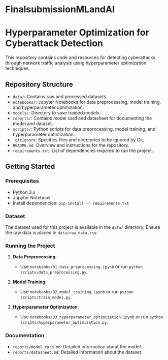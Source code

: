 # FinalsubmissionMLandAI

# Hyperparameter Optimization for Cyberattack Detection

This repository contains code and resources for detecting cyberattacks through network traffic analysis using hyperparameter optimization techniques.

## Repository Structure

- `data/`: Contains raw and processed datasets.
- `notebooks/`: Jupyter Notebooks for data preprocessing, model training, and hyperparameter optimization.
- `models/`: Directory to save trained models.
- `reports/`: Contains model card and datasheet for documenting the model and dataset.
- `scripts/`: Python scripts for data preprocessing, model training, and hyperparameter optimization.
- `.gitignore`: Specifies files and directories to be ignored by Git.
- `README.md`: Overview and instructions for the repository.
- `requirements.txt`: List of dependencies required to run the project.

## Getting Started

### Prerequisites

- Python 3.x
- Jupyter Notebook
- Install dependencies: `pip install -r requirements.txt`

### Dataset

The dataset used for this project is available in the `data/` directory. Ensure the raw data is placed in `data/raw_data.csv`.

### Running the Project

1. **Data Preprocessing**:
   - Use `notebooks/01_data_preprocessing.ipynb` or run `python scripts/data_preprocessing.py`.

2. **Model Training**:
   - Use `notebooks/02_model_training.ipynb` or run `python scripts/train_model.py`.

3. **Hyperparameter Optimization**:
   - Use `notebooks/03_hyperparameter_optimization.ipynb` or run `python scripts/hyperparameter_optimization.py`.

### Documentation

- `reports/model_card.md`: Detailed information about the model.
- `reports/datasheet.md`: Detailed information about the dataset.
